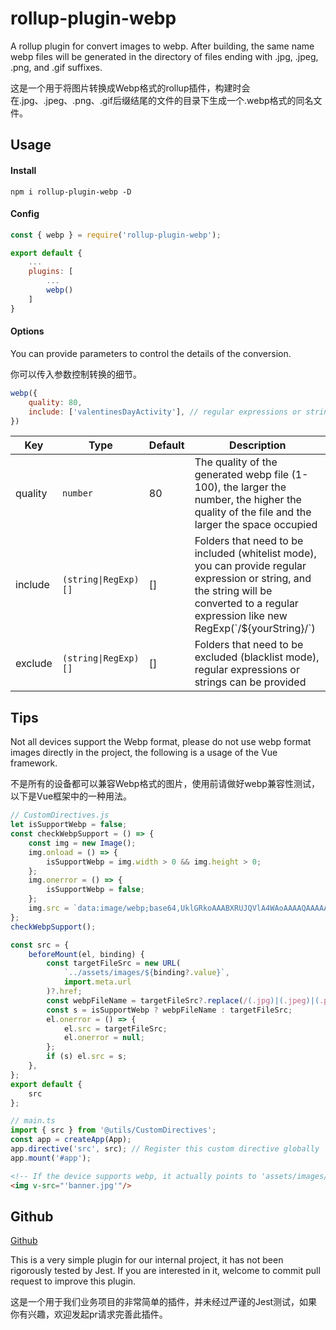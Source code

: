 # rollup-plugin-webp   

A rollup plugin for convert images to webp. After building, the same name webp files will be generated in the directory of files ending with .jpg, .jpeg, .png, and .gif suffixes.  

这是一个用于将图片转换成Webp格式的rollup插件，构建时会在.jpg、.jpeg、.png、.gif后缀结尾的文件的目录下生成一个.webp格式的同名文件。  

## Usage
#### Install
```shell
npm i rollup-plugin-webp -D
```
#### Config
```js
const { webp } = require('rollup-plugin-webp');

export default {
    ...
    plugins: [
        ...
        webp()
    ]
}
```

#### Options

You can provide parameters to control the details of the conversion. 

你可以传入参数控制转换的细节。

```js
webp({
    quality: 80,
    include: ['valentinesDayActivity'], // regular expressions or string
})
```

|Key|Type|Default|Description|
|----|----|----|----|
|quality|`number`|80|The quality of the generated webp file (1-100), the larger the number, the higher the quality of the file and the larger the space occupied|
|include|`(string\|RegExp)[]`|[]|Folders that need to be included (whitelist mode), you can provide regular expression or string, and the string will be converted to a regular expression like new RegExp(\`/${yourString}/\`)|
|exclude|`(string\|RegExp)[]`|[]|Folders that need to be excluded (blacklist mode), regular expressions or strings can be provided|

## Tips

Not all devices support the Webp format, please do not use webp format images directly in the project, the following is a usage of the Vue framework.

不是所有的设备都可以兼容Webp格式的图片，使用前请做好webp兼容性测试，以下是Vue框架中的一种用法。
```js
// CustomDirectives.js
let isSupportWebp = false;
const checkWebpSupport = () => {
    const img = new Image();
    img.onload = () => {
        isSupportWebp = img.width > 0 && img.height > 0;
    };
    img.onerror = () => {
        isSupportWebp = false;
    };
    img.src = `data:image/webp;base64,UklGRkoAAABXRUJQVlA4WAoAAAAQAAAAAAAAAAAAQUxQSAwAAAARBxAR/Q9ERP8DAABWUDggGAAAABQBAJ0BKgEAAQAAAP4AAA3AAP7mtQAAAA==`;
};
checkWebpSupport();

const src = {
    beforeMount(el, binding) {
        const targetFileSrc = new URL(
            `../assets/images/${binding?.value}`,
            import.meta.url
        )?.href;
        const webpFileName = targetFileSrc?.replace(/(.jpg)|(.jpeg)|(.png)|(.gif)$/i, '.webp');
        const s = isSupportWebp ? webpFileName : targetFileSrc;
        el.onerror = () => {
            el.src = targetFileSrc;
            el.onerror = null;
        };
        if (s) el.src = s;
    },
};
export default {
    src
};
```
```js
// main.ts
import { src } from '@utils/CustomDirectives';
const app = createApp(App);
app.directive('src', src); // Register this custom directive globally
app.mount('#app');
```
```html
<!-- If the device supports webp, it actually points to 'assets/images/banner.webp' -->
<img v-src="'banner.jpg'"/>
```

## Github
[Github](https://github.com/summershower/rollup-plugin-webp)

This is a very simple plugin for our internal project, it has not been rigorously tested by Jest. If you are interested in it, welcome to commit pull request to improve this plugin.

这是一个用于我们业务项目的非常简单的插件，并未经过严谨的Jest测试，如果你有兴趣，欢迎发起pr请求完善此插件。